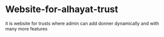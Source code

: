 # Website-for-alhayat-trust
it is website for trusts where admin can add donner dynamically and with many more features
